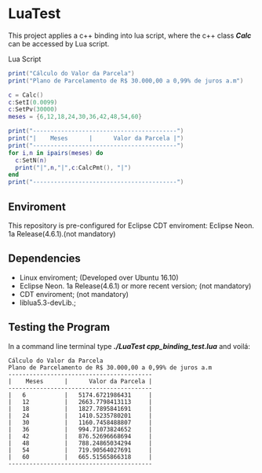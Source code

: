 # LuaTest
  
This project applies a c++ binding into lua script, where the c++ class ***Calc*** can be accessed by Lua script.

Lua Script
```lua
print("Cálculo do Valor da Parcela")
print("Plano de Parcelamento de R$ 30.000,00 a 0,99% de juros a.m")

c = Calc()
c:SetI(0.0099)
c:SetPv(30000)
meses = {6,12,18,24,30,36,42,48,54,60}

print("-----------------------------------------")
print("|    Meses      |      Valor da Parcela |")
print("-----------------------------------------")
for i,n in ipairs(meses) do
  c:SetN(n)
  print("|",n,"|",c:CalcPmt(), "|")  
end
print("-----------------------------------------")
```

## Enviroment

This repository is pre-configured for Eclipse CDT enviroment: Eclipse Neon. 1a Release(4.6.1).(not mandatory)

## Dependencies

* Linux enviroment; (Developed over Ubuntu 16.10)
* Eclipse Neon. 1a Release(4.6.1) or more recent version; (not mandatory)
* CDT enviroment; (not mandatory)
* liblua5.3-devLib.;

## Testing the Program

In a command line terminal
type ***./LuaTest cpp_binding_test.lua*** and voilá:

```
Cálculo do Valor da Parcela
Plano de Parcelamento de R$ 30.000,00 a 0,99% de juros a.m
-----------------------------------------
|    Meses      |      Valor da Parcela |
-----------------------------------------
|	6	        |   5174.6721986431     |
|	12	        |	2663.7798413113     |
|	18	        |	1827.7895841691	    |
|	24	        |	1410.5235780201	    |
|	30	        |	1160.7458488807	    |
|	36	        |	994.71073824652	    |
|	42	        |	876.52696668694	    |
|	48	        |	788.24865034294	    |
|	54	        |	719.90564027691	    |
|	60	        |	665.51565866318	    |
-----------------------------------------
```
